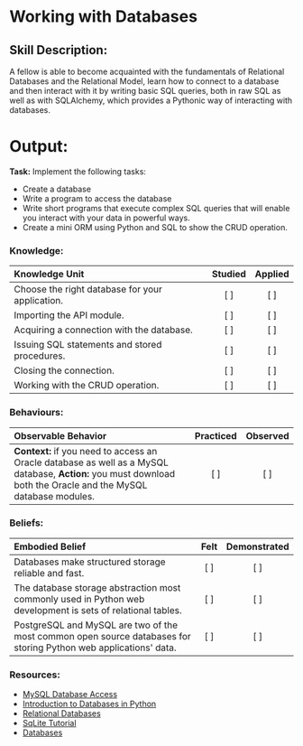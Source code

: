 # Working with Databases

## Skill Description:

A fellow is able to become acquainted with the fundamentals of Relational Databases and the Relational Model, learn how 
to connect to a database and then interact with it by writing basic SQL queries, both in raw SQL as well as with SQLAlchemy, 
which provides a Pythonic way of interacting with databases.

# Output:

**Task:** Implement the following tasks:
* Create a database
* Write a program to access the database
* Write short programs that execute complex SQL queries that will enable you interact with your data in powerful ways.
* Create a mini ORM using Python and SQL to show the CRUD operation.


### Knowledge: 
| Knowledge Unit   |      Studied      | Applied |
|:-------------|:------------------:|:--------:|
| Choose the right database for your application. | [ ] | [ ] |
| Importing the API module. | [ ] | [ ] |
| Acquiring a connection with the database. | [ ] | [ ] |
| Issuing SQL statements and stored procedures. | [ ] | [ ] |
| Closing the connection. | [ ] | [ ] |
| Working with the CRUD operation. | [ ] | [ ] |


### Behaviours:
| Observable Behavior   |      Practiced      | Observed |
|:-------------|:------------------:|:--------:|
| **Context:** if you need to access an Oracle database as well as a MySQL database, **Action:** you must download both the Oracle and the MySQL database modules.| [ ] | [ ] | 


### Beliefs:
| Embodied Belief   |      Felt      | Demonstrated |
|:-------------|:------------------:|:--------:|
| Databases make structured storage reliable and fast. | [ ] | [ ] |
| The database storage abstraction most commonly used in Python web development is sets of relational tables.| [ ] | [ ] |
| PostgreSQL and MySQL are two of the most common open source databases for storing Python web applications' data. | [ ] | [ ] |


### Resources:

- [MySQL Database Access](https://www.tutorialspoint.com/python/python_database_access.htm)
- [Introduction to Databases in Python](https://www.datacamp.com/courses/introduction-to-relational-databases-in-python)
- [Relational Databases](https://www.fullstackpython.com/databases.html)
- [SqLite Tutorial](https://pythonspot.com/python-database-programming-sqlite-tutorial/)
- [Databases](https://pythonschool.net/category/databases.html)

